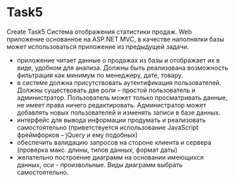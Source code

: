 # Task5
Create Task5
Система отображения статистики продаж. Web приложение основанное на ASP.NET MVC, в качестве наполнялки базы может использоваться приложение из предыдущей задачи.

- приложение читает данные о продажах из базы и отображает их в виде, удобном для анализа. Должны быть реализована возможность фильтрация как минимум по менеджеру, дате, товару. 
- в системе должна присутствовать аутентификация пользователей. Должны существовать две роли – простой пользователь и администратор. Пользователь может только просматривать данные, не имеет права ничего редактировать. Администратор может добавлять новых пользователей и изменять записи в базе данных. 
- интерфейс для вывода информации продумать и реализовать самостоятельно (приветствуется использование JavaScript фреймфорков – jQuery и ему подобных)
- обеспечить валидацию запросов на стороне клиента и сервера (проверка макс. длины, типов данных, формат даты)
- желательно построение диаграмм на основании имеющихся данных, оси - произвольные. Виды диаграмм выбрать самостоятельно.
